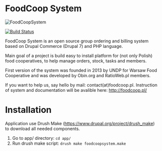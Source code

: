 FoodCoop System
==============
![FoodCoopSystem](http://www.foodcoop.pl/images/logo.png)

[![Build Status](https://travis-ci.org/FoodCoopSystem/foodcoopsystem.svg)](https://travis-ci.org/FoodCoopSystem/foodcoopsystem)

FoodCoop System is an open source group ordering and billing system based on Drupal Commerce (Drupal 7) and PHP language.

Main goal of a project is build easy to install platform for (not only Polish) food cooperatives, to help manage orders, stock, tasks and members.

 First version of the system was founded in 2013 by UNDP for Warsaw Food Cooperative and was developed by Obin.org and RatioWeb.pl members. 
 
  If you want to help us, say hello by mail: contact(at)foodcoop.pl. Instruction of system and documentation will be avalible here: http://foodcoop.pl/  


Installation
==============

Application use Drush Make (https://www.drupal.org/project/drush_make) to download all needed components.
1. Go to app/ directory:
```cd app/```
2. Run drush make script: 
```drush make foodcoopsystem.make```
